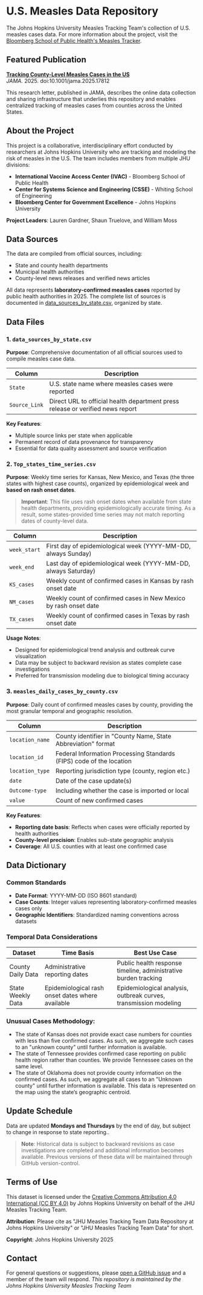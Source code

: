 # U.S. Measles Data Repository

The Johns Hopkins University Measles Tracking Team's collection of U.S. measles cases data. For more information about the project, visit the [Bloomberg School of Public Health's Measles Tracker](https://publichealth.jhu.edu/ivac/measles-tracker).

## Featured Publication

**[Tracking County-Level Measles Cases in the US](https://jamanetwork.com/journals/jama/article-abstract/2839096)**  
*JAMA.* 2025. doi:10.1001/jama.2025.17812

This research letter, published in JAMA, describes the online data collection and sharing infrastructure that underlies this repository and enables centralized tracking of measles cases from counties across the United States.

## About the Project

This project is a collaborative, interdisciplinary effort conducted by researchers at Johns Hopkins University who are tracking and modeling the risk of measles in the U.S. The team includes members from multiple JHU divisions:

- **International Vaccine Access Center (IVAC)** - Bloomberg School of Public Health
- **Center for Systems Science and Engineering (CSSE)** - Whiting School of Engineering  
- **Bloomberg Center for Government Excellence** - Johns Hopkins University

**Project Leaders**: Lauren Gardner, Shaun Truelove, and William Moss

## Data Sources

The data are compiled from official sources, including:
- State and county health departments
- Municipal health authorities  
- County-level news releases and verified news articles

All data represents **laboratory-confirmed measles cases** reported by public health authorities in 2025. The complete list of sources is documented in [data_sources_by_state.csv](data_sources_by_state.csv), organized by state.

## Data Files

### 1. `data_sources_by_state.csv`

**Purpose**: Comprehensive documentation of all official sources used to compile measles case data.

| Column | Description |
|--------|-------------|
| `State` | U.S. state name where measles cases were reported |
| `Source_Link` | Direct URL to official health department press release or verified news report |

**Key Features**:
- Multiple source links per state when applicable
- Permanent record of data provenance for transparency
- Essential for data quality assessment and source verification

### 2. `Top_states_time_series.csv`

**Purpose**: Weekly time series for Kansas, New Mexico, and Texas (the three states with highest case counts), organized by epidemiological week and **based on rash onset dates**.

> **Important**: This file uses rash onset dates when available from state health departments, providing epidemiologically accurate timing. As a result, some states-provided time series may not match reporting dates of county-level data.

| Column | Description |
|--------|-------------|
| `week_start` | First day of epidemiological week (YYYY-MM-DD, always Sunday) |
| `week_end` | Last day of epidemiological week (YYYY-MM-DD, always Saturday) |
| `KS_cases` | Weekly count of confirmed cases in Kansas by rash onset date |
| `NM_cases` | Weekly count of confirmed cases in New Mexico by rash onset date |
| `TX_cases` | Weekly count of confirmed cases in Texas by rash onset date |

**Usage Notes**: 
- Designed for epidemiological trend analysis and outbreak curve visualization
- Data may be subject to backward revision as states complete case investigations
- Preferred for transmission modeling due to biological timing accuracy

### 3. `measles_daily_cases_by_county.csv`

**Purpose**: Daily  count of confirmed measles cases by county, providing the most granular temporal and geographic resolution.

| Column | Description |
|--------|-------------|
| `location_name` | County identifier in "County Name, State Abbreviation" format |
| `location_id` | Federal Information Processing Standards (FIPS) code of the location  |
| `location_type` | Reporting jurisdiction type (county, region etc.) |
| `date` | Date of the case update(s) |
| `Outcome-type` | Including whether the case is imported or local |
| `value` | Count of new confirmed cases  |

**Key Features**:
- **Reporting date basis**: Reflects when cases were officially reported by health authorities
- **County-level precision**: Enables sub-state geographic analysis
- **Coverage**: All U.S. counties with at least one confirmed case


## Data Dictionary

### Common Standards
- **Date Format**: YYYY-MM-DD (ISO 8601 standard)
- **Case Counts**: Integer values representing laboratory-confirmed measles cases only
- **Geographic Identifiers**: Standardized naming conventions across datasets

### Temporal Data Considerations

| Dataset | Time Basis | Best Use Case |
|---------|------------|---------------|
| County Daily Data | Administrative reporting dates | Public health response timeline, administrative burden tracking |
| State Weekly Data | Epidemiological rash onset dates where available | Epidemiological analysis, outbreak curves, transmission modeling |

### Unusual Cases Methodology:

- The state of Kansas does not provide exact case numbers for counties with less than five confirmed cases. As such, we aggregate such cases to an "unknown county" until further information is available.
- The state of Tennessee provides confirmed case reporting on public health region rather than counties. We provide Tennessee cases on the same level.
- The state of Oklahoma does not provide county information on the confirmed cases. As such, we aggregate all cases to an "Unknown county" until further information is available. This data is represented on the map using the state’s geographic centroid.
## Update Schedule

Data are updated **Mondays and Thursdays** by the end of day, but subject to change in response to state reporting..

> **Note**: Historical data is subject to backward revisions as case investigations are completed and additional information becomes available. Previous versions of these data will be maintained through GitHub version-control.

## Terms of Use

This dataset is licensed under the [Creative Commons Attribution 4.0 International (CC BY 4.0)](https://creativecommons.org/licenses/by/4.0/) by Johns Hopkins University on behalf of the JHU Measles Tracking Team.

**Attribution**: Please cite as "JHU Measles Tracking Team Data Repository at Johns Hopkins University" or "JHU Measles Tracking Team Data" for short.

**Copyright**: Johns Hopkins University 2025

## Contact

For general questions or suggestions, please [open a GitHub issue](../../issues) and a member of the team will respond.
*This repository is maintained by the Johns Hopkins University Measles Tracking Team*
